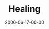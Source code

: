 ---
layout: message
category: message
series: "Hard Work"
title: "Healing"
date: 2006-06-17-00-00
message_id: 64
audio: "http://s3.amazonaws.com/crossroads-media/messages/audio/Hard_Work_01_Healing_06-18-06_Tome.mp3"
audio-duration: "38:26"
tag: 
 - healing
 - finger
 - saw
 - heal
 - process
 - healed
 - tome
explicit: false
---